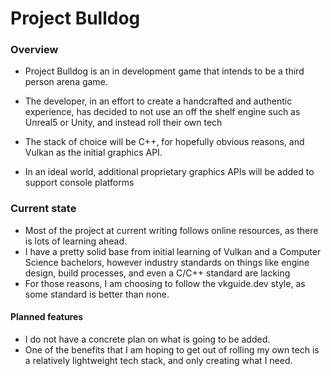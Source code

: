 # Project Bulldog

### Overview
- Project Bulldog is an in development game that intends to be a third person arena game.

- The developer, in an effort to create a handcrafted and authentic experience, has decided to not use an off the shelf engine such as Unreal5 or Unity, and instead roll their own tech
- The stack of choice will be C++, for hopefully obvious reasons, and Vulkan as the initial graphics API. 
- In an ideal world, additional proprietary graphics APIs will be added to support console platforms


### Current state
- Most of the project at current writing follows online resources, as there is lots of learning ahead.
- I have a pretty solid base from initial learning of Vulkan and a Computer Science bachelors, however industry standards on things like engine design, build processes, and even a C/C++ standard are lacking
- For those reasons, I am choosing to follow the vkguide.dev style, as some standard is better than none. 

#### Planned features
- I do not have a concrete plan on what is going to be added. 
- One of the benefits that I am hoping to get out of rolling my own tech is a relatively lightweight tech stack, and only creating what I need.

